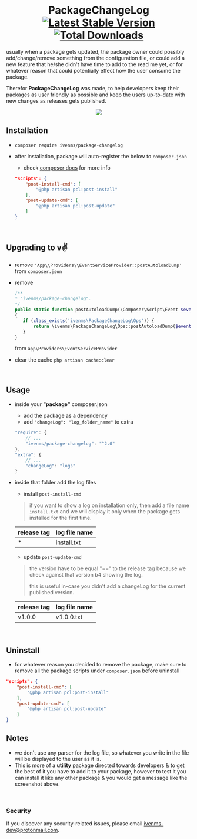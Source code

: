 <h1 align="center">
    PackageChangeLog
    <br>
    <a href="https://packagist.org/packages/ivenms/package-changelog"><img src="https://img.shields.io/packagist/v/ivenms/package-changelog.svg" alt="Latest Stable Version" /></a> <a href="https://packagist.org/packages/ivenms/package-changelog"><img src="https://img.shields.io/packagist/dt/ivenms/package-changelog.svg" alt="Total Downloads" /></a>
</h1>

usually when a package gets updated, the package owner could possibly add/change/remove something from the configuration file,
or could add a new feature that he/she didn't have time to add to the read me yet,
or for whatever reason that could potentially effect how the user consume the package.

Therefor **PackageChangeLog** was made, to help developers keep their packages as user friendly as possible and keep the users up-to-date with new changes as releases gets published.

<p align="center">
    <img src="https://user-images.githubusercontent.com/7388088/30776152-e2be70d6-a0a1-11e7-9793-0584a5ecb9f8.png">
</p>

## Installation

- `composer require ivenms/package-changelog`
- after installation, package will auto-register the below to `composer.json`
    + check [composer docs](https://getcomposer.org/doc/articles/scripts.md#what-is-a-script-) for more info

    ```json
    "scripts": {
        "post-install-cmd": [
            "@php artisan pcl:post-install"
        ],
        "post-update-cmd": [
            "@php artisan pcl:post-update"
        ]
    }
    ```

<br>

## Upgrading to v:v:

- remove `'App\\Providers\\EventServiceProvider::postAutoloadDump'` from `composer.json`
- remove

    ```php
    /**
    * "ivenms/package-changelog".
    */
    public static function postAutoloadDump(\Composer\Script\Event $event)
    {
       if (class_exists('ivenms\PackageChangeLog\Ops')) {
           return \ivenms\PackageChangeLog\Ops::postAutoloadDump($event);
       }
    }
    ```

    from `app\Providers\EventServiceProvider`
- clear the cache `php artisan cache:clear`

<br>

## Usage

- inside your **"package"** composer.json
    + add the package as a dependency
    + add `"changeLog": "log_folder_name"` to extra

    ```js
    "require": {
        // ...
        "ivenms/package-changelog": "^2.0"
    },
    "extra": {
        // ...
        "changeLog": "logs"
    }
    ```

- inside that folder add the log files
    - install `post-install-cmd`
    > if you want to show a log on installation only, then add a file name `install.txt` and we will display it only when the package gets installed for the first time.

    | release tag | log file name |
    | ----------- | ------------- |
    | *           | install.txt   |

    - update `post-update-cmd`
    > the version have to be equal "==" to the release tag because we check against that version b4 showing the log.
    >
    > this is useful in-case you didn't add a changeLog for the current published version.

    | release tag | log file name |
    | ----------- | ------------- |
    | v1.0.0      | v1.0.0.txt    |

<br>

## Uninstall

- for whatever reason you decided to remove the package, make sure to remove all the package scripts under `composer.json` before uninstall

```json
"scripts": {
    "post-install-cmd": [
        "@php artisan pcl:post-install"
    ],
    "post-update-cmd": [
        "@php artisan pcl:post-update"
    ]
}
```

## Notes

- we don't use any parser for the log file, so whatever you write in the file will be displayed to the user as it is.
- This is more of a **utility** package directed towards developers & to get the best of it you have to add it to your package, however to test it you can install it like any other package & you would get a message like the screenshot above.

<br>

### Security

If you discover any security-related issues, please email [ivenms-dev@protonmail.com](mailto:ivenms-dev@protonmail.com).
